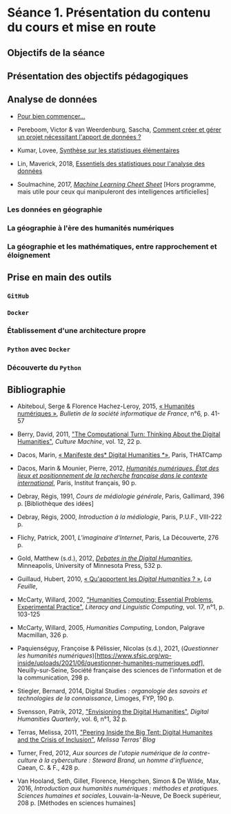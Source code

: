 # Séance 1. Présentation du contenu du cours et mise en route

## Objectifs de la séance

## Présentation des objectifs pédagogiques

## Analyse de données

- [Pour bien commencer...](./PDF/Data-Science-For-Beginners-Sketch-Notes.pdf)

- Pereboom, Victor & van Weerdenburg, Sascha, [Comment créer et gérer un projet nécessitant l'apport de données ?](./PDF/Pereboom-van%20Weerdenburg-Manuel%20for%20Data%20Science%20Projects.pdf)

- Kumar, Lovee, [Synthèse sur les statistiques élémentaires](./PDF/Kumar-Lovee-Statistics.pdf)

- Lin, Maverick, 2018, [Essentiels des statistiques pour l'analyse des données](./PDF/Lin-Maverick-Data-Science-Cheatsheet.pdf)

- Soulmachine, 2017, [*Machine Learning Cheet Sheet*](./PDF/Soulmachine-2007-Machine%20Learning%20Cheat%20Sheet-Classical%20Equations%20Diagrams%20and%20Tricks%20in%20Machine%20Learning.pdf) [Hors programme, mais utile pour ceux qui manipuleront des intelligences artificielles]

### Les données en géographie

### La géographie à l'ère des humanités numériques

### La géographie et les mathématiques, entre rapprochement et éloignement

## Prise en main des outils

### `GitHub`

### `Docker`

### Établissement d'une architecture propre

### `Python` avec `Docker`

### Découverte du `Python`

## Bibliographie

- Abiteboul, Serge & Florence Hachez-Leroy, 2015, [« Humanités numériques »](https://1024.socinfo.fr/2015/07/1024_6_2015_41.pdf), *Bulletin de la société informatique de France*, n°6, p. 41-57

- Berry, David, 2011, ["The Computational Turn: Thinking About the Digital Humanities"](https://culturemachine.net/wp-content/uploads/2019/01/10-Computational-Turn-440-893-1-PB.pdf), *Culture Machine*, vol. 12, 22 p.

- Dacos, Marin, [« Manifeste des* Digital Humanities *»](https://tcp.hypotheses.org/318), Paris, THATCamp

- Dacos, Marin & Mounier, Pierre, 2012, [*Humanités numériques. État des lieux et positionnement de la recherche française dans le contexte international*](https://www.enssib.fr/bibliotheque-numerique/documents/65357-humanites-numeriques-etat-des-lieux-et-positionnement-de-la-recherche-francaise-dans-le-contexte-international.pdf), Paris, Institut français, 90 p.

- Debray, Régis, 1991, *Cours de médiologie générale*, Paris, Gallimard, 396 p. [Bibliothèque des idées]

- Debray, Régis, 2000, *Introduction à la médiologie*, Paris, P.U.F., VIII-222 p.

- Flichy, Patrick, 2001, *L'imaginaire d'Internet*, Paris, La Découverte, 276 p.

- Gold, Matthew (s.d.), 2012, [*Debates in the Digital Humanities*](https://www.jstor.org/stable/10.5749/j.ctttv8hq), Minneapolis, University of Minnesota Press, 532 p.

- Guillaud, Hubert, 2010, [« Qu'apportent les *Digital Humanities* ? »](https://www.researchgate.net/publication/346935835_Qu%27apportent_les_digital_humanities), *La Feuille*, 

- McCarty, Willard, 2002, ["Humanities Computing: Essential Problems, Experimental Practice"](https://www.researchgate.net/publication/250900076_Humanities_Computing_Essential_Problems_Experimental_Practice), *Literacy and Linguistic Computing*, vol. 17, n°1, p. 103-125

- McCarty, Willard, 2005, *Humanities Computing*, London, Palgrave Macmillan, 326 p.

- Paquienséguy, Françoise & Pélissier, Nicolas (s.d.), 2021, (*Questionner les humanités numériques*)[https://www.sfsic.org/wp-inside/uploads/2021/06/questionner-humanites-numeriques.pdf], Neuilly-sur-Seine, Société française des sciences de l'information et de la communication, 298 p.

- Stiegler, Bernard, 2014, Digital Studies *: organologie des savoirs et technologies  de la connaissance*, Limoges, FYP, 190 p.

- Svensson, Patrik, 2012, ["Envisioning the Digital Humanities"](https://dhq.digitalhumanities.org/vol/6/1/000112/000112.html), *Digital Humanities Quarterly*, vol. 6, n°1, 32 p.

- Terras, Melissa, 2011, ["Peering Inside the Big Tent: Digital Humanites and the Crisis of Inclusion"](http://melissaterras.blogspot.com/2011/07/peering-inside-big-tent-digital.html), *Melissa Terras' Blog*

- Turner, Fred, 2012, *Aux sources de l'utopie numérique de la contre-culture à la cyberculture : Steward Brand, un homme d'influence*, Caean, C. & F., 428 p.

- Van Hooland, Seth, Gillet, Florence, Hengchen, Simon & De Wilde, Max, 2016, *Introduction aux humanités numériques : méthodes et pratiques. Sciences humaines et sociales*, Louvain-la-Neuve, De Boeck supérieur, 208 p. [Méthodes en sciences humaines]
